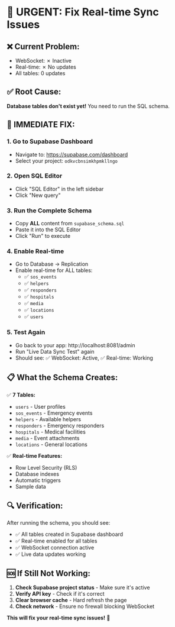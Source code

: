 # 🚨 URGENT: Fix Real-time Sync Issues

## ❌ **Current Problem:**
- WebSocket: ✗ Inactive
- Real-time: ✗ No updates
- All tables: 0 updates

## ✅ **Root Cause:**
**Database tables don't exist yet!** You need to run the SQL schema.

## 🚀 **IMMEDIATE FIX:**

### 1. **Go to Supabase Dashboard**
- Navigate to: https://supabase.com/dashboard
- Select your project: `odkvcbnsimkhpmkllngo`

### 2. **Open SQL Editor**
- Click "SQL Editor" in the left sidebar
- Click "New query"

### 3. **Run the Complete Schema**
- Copy **ALL** content from `supabase_schema.sql`
- Paste it into the SQL Editor
- Click "Run" to execute

### 4. **Enable Real-time**
- Go to Database → Replication
- Enable real-time for ALL tables:
  - ✅ `sos_events`
  - ✅ `helpers` 
  - ✅ `responders`
  - ✅ `hospitals`
  - ✅ `media`
  - ✅ `locations`
  - ✅ `users`

### 5. **Test Again**
- Go back to your app: http://localhost:8081/admin
- Run "Live Data Sync Test" again
- Should see: ✅ WebSocket: Active, ✅ Real-time: Working

## 📋 **What the Schema Creates:**

✅ **7 Tables:**
- `users` - User profiles
- `sos_events` - Emergency events  
- `helpers` - Available helpers
- `responders` - Emergency responders
- `hospitals` - Medical facilities
- `media` - Event attachments
- `locations` - General locations

✅ **Real-time Features:**
- Row Level Security (RLS)
- Database indexes
- Automatic triggers
- Sample data

## 🔍 **Verification:**

After running the schema, you should see:
- ✅ All tables created in Supabase dashboard
- ✅ Real-time enabled for all tables
- ✅ WebSocket connection active
- ✅ Live data updates working

## 🆘 **If Still Not Working:**

1. **Check Supabase project status** - Make sure it's active
2. **Verify API key** - Check if it's correct
3. **Clear browser cache** - Hard refresh the page
4. **Check network** - Ensure no firewall blocking WebSocket

**This will fix your real-time sync issues!** 🎯 